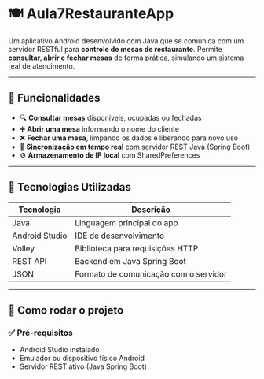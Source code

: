 # 🍽️ Aula7RestauranteApp

Um aplicativo Android desenvolvido com Java que se comunica com um servidor RESTful para **controle de mesas de restaurante**. Permite **consultar, abrir e fechar mesas** de forma prática, simulando um sistema real de atendimento.

---

## 📱 Funcionalidades

- 🔍 **Consultar mesas** disponíveis, ocupadas ou fechadas
- ➕ **Abrir uma mesa** informando o nome do cliente
- ❌ **Fechar uma mesa**, limpando os dados e liberando para novo uso
- 🔁 **Sincronização em tempo real** com servidor REST Java (Spring Boot)
- ⚙️ **Armazenamento de IP local** com SharedPreferences

---

## 🧪 Tecnologias Utilizadas

| Tecnologia       | Descrição                         |
|------------------|-----------------------------------|
| Java             | Linguagem principal do app        |
| Android Studio   | IDE de desenvolvimento            |
| Volley           | Biblioteca para requisições HTTP  |
| REST API         | Backend em Java Spring Boot       |
| JSON             | Formato de comunicação com o servidor |

---

## 🔧 Como rodar o projeto

### ✅ Pré-requisitos

- Android Studio instalado
- Emulador ou dispositivo físico Android
- Servidor REST ativo (Java Spring Boot)

